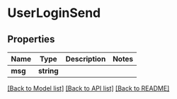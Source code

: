 # UserLoginSend

## Properties
Name | Type | Description | Notes
------------ | ------------- | ------------- | -------------
**msg** | **string** |  | 

[[Back to Model list]](../README.md#documentation-for-models) [[Back to API list]](../README.md#documentation-for-api-endpoints) [[Back to README]](../README.md)


